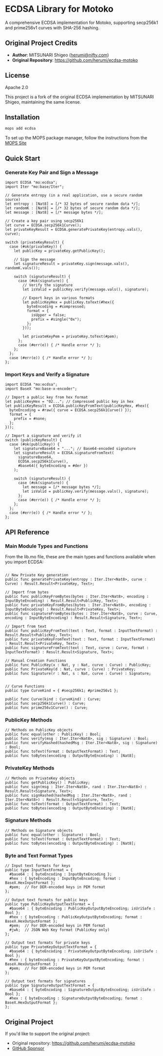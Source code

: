 # ECDSA Library for Motoko

A comprehensive ECDSA implementation for Motoko, supporting secp256k1 and prime256v1 curves with SHA-256 hashing.

## Original Project Credits

- **Author**: MITSUNARI Shigeo (herumi@nifty.com)
- **Original Repository**: https://github.com/herumi/ecdsa-motoko

## License

Apache 2.0

This project is a fork of the original ECDSA implementation by MITSUNARI Shigeo, maintaining the same license.

## Installation

```bash
mops add ecdsa
```

To set up the MOPS package manager, follow the instructions from the
[MOPS Site](https://j4mwm-bqaaa-aaaam-qajbq-cai.ic0.app/)

## Quick Start

### Generate Key Pair and Sign a Message

```motoko
import ECDSA "mo:ecdsa";
import Iter "mo:base/Iter";

// Generate entropy (in a real application, use a secure random source)
let entropy : [Nat8] = [/* 32 bytes of secure random data */];
let randomK : [Nat8] = [/* 32 bytes of secure random data */];
let message : [Nat8] = [/* message bytes */];

// Create a key pair using secp256k1
let curve = ECDSA.secp256k1Curve();
let privateKeyResult = ECDSA.generatePrivateKey(entropy.vals(), curve);

switch (privateKeyResult) {
  case (#ok(privateKey)) {
    let publicKey = privateKey.getPublicKey();

    // Sign the message
    let signatureResult = privateKey.sign(message.vals(), randomK.vals());

    switch (signatureResult) {
      case (#ok(signature)) {
        // Verify the signature
        let isValid = publicKey.verify(message.vals(), signature);

        // Export keys in various formats
        let publicKeyHex = publicKey.toText(#hex({
          byteEncoding = #compressed;
          format = {
            isUpper = false;
            prefix = #single("0x");
          };
        }));

        let privateKeyPem = privateKey.toText(#pem);
      };
      case (#err(e)) { /* Handle error */ };
    };
  };
  case (#err(e)) { /* Handle error */ };
};
```

### Import Keys and Verify a Signature

```motoko
import ECDSA "mo:ecdsa";
import BaseX "mo:base-x-encoder";

// Import a public key from hex format
let publicKeyHex = "02..."; // Compressed public key in hex
let publicKeyResult = ECDSA.publicKeyFromText(publicKeyHex, #hex({
  byteEncoding = #raw({ curve = ECDSA.secp256k1Curve() });
  format = {
    prefix = #none;
  };
}));

// Import a signature and verify it
switch (publicKeyResult) {
  case (#ok(publicKey)) {
    let signatureBase64 = "..."; // Base64-encoded signature
    let signatureResult = ECDSA.signatureFromText(
      signatureBase64,
      ECDSA.secp256k1Curve(),
      #base64({ byteEncoding = #der })
    );

    switch (signatureResult) {
      case (#ok(signature)) {
        let message = [/* message bytes */];
        let isValid = publicKey.verify(message.vals(), signature);
      };
      case (#err(e)) { /* Handle error */ };
    };
  };
  case (#err(e)) { /* Handle error */ };
};
```

## API Reference

### Main Module Types and Functions

From the lib.mo file, these are the main types and functions available when you import ECDSA:

```motoko

// New Private Key generation
public func generatePrivateKey(entropy : Iter.Iter<Nat8>, curve : Curve) : Result.Result<PrivateKey, Text>;

// Import from bytes
public func publicKeyFromBytes(bytes : Iter.Iter<Nat8>, encoding : InputByteEncoding) : Result.Result<PublicKey, Text>;
public func privateKeyFromBytes(bytes : Iter.Iter<Nat8>, encoding : InputByteEncoding) : Result.Result<PrivateKey, Text>;
public func signatureFromBytes(bytes : Iter.Iter<Nat8>, curve : Curve, encoding : InputByteEncoding) : Result.Result<Signature, Text>;

// Import from text
public func publicKeyFromText(text : Text, format : InputTextFormat) : Result.Result<PublicKey, Text>;
public func privateKeyFromText(text : Text, format : InputTextFormat) : Result.Result<PrivateKey, Text>;
public func signatureFromText(text : Text, curve : Curve, format : InputTextFormat) : Result.Result<Signature, Text>;

// Manual Creation Functions
public func PublicKey(x : Nat, y : Nat, curve : Curve) : PublicKey;
public func PrivateKey(d : Nat, curve : Curve) : PrivateKey;
public func Signature(r : Nat, s : Nat, curve : Curve) : Signature;


// Curve Functions
public type CurveKind = { #secp256k1; #prime256v1 };

public func Curve(kind : CurveKind) : Curve;
public func secp256k1Curve() : Curve;
public func prime256v1Curve() : Curve;
```

### PublicKey Methods

```motoko
// Methods on PublicKey objects
public func equal(other : PublicKey) : Bool;
public func verify(msg : Iter.Iter<Nat8>, sig : Signature) : Bool;
public func verifyHashed(hashedMsg : Iter.Iter<Nat8>, sig : Signature) : Bool;
public func toText(format : OutputTextFormat) : Text;
public func toBytes(encoding : OutputByteEncoding) : [Nat8];
```

### PrivateKey Methods

```motoko
// Methods on PrivateKey objects
public func getPublicKey() : PublicKey;
public func sign(msg : Iter.Iter<Nat8>, rand : Iter.Iter<Nat8>) : Result.Result<Signature, Text>;
public func signHashed(hashedMsg : Iter.Iter<Nat8>, rand : Iter.Iter<Nat8>) : Result.Result<Signature, Text>;
public func toText(format : OutputTextFormat) : Text;
public func toBytes(encoding : OutputByteEncoding) : [Nat8];
```

### Signature Methods

```motoko
// Methods on Signature objects
public func equal(other : Signature) : Bool;
public func toText(format : OutputTextFormat) : Text;
public func toBytes(encoding : OutputByteEncoding) : [Nat8];
```

### Byte and Text Format Types

```motoko
// Input text formats for keys
public type InputTextFormat = {
  #base64 : { byteEncoding : InputByteEncoding };
  #hex : { byteEncoding : InputByteEncoding; format : BaseX.HexInputFormat };
  #pem;  // For DER-encoded keys in PEM format
};

// Output text formats for public keys
public type PublicKeyOutputTextFormat = {
  #base64 : { byteEncoding : PublicKeyOutputByteEncoding; isUriSafe : Bool };
  #hex : { byteEncoding : PublicKeyOutputByteEncoding; format : BaseX.HexOutputFormat };
  #pem;  // For DER-encoded keys in PEM format
  #jwk;  // JSON Web Key format (PublicKey only)
};

// Output text formats for private keys
public type PrivateKeyOutputTextFormat = {
  #base64 : { byteEncoding : PrivateKeyOutputByteEncoding; isUriSafe : Bool };
  #hex : { byteEncoding : PrivateKeyOutputByteEncoding; format : BaseX.HexOutputFormat };
  #pem;  // For DER-encoded keys in PEM format
};

// Output text formats for signatures
public type SignatureOutputTextFormat = {
  #base64 : { byteEncoding : SignatureOutputByteEncoding; isUriSafe : Bool };
  #hex : { byteEncoding : SignatureOutputByteEncoding; format : BaseX.HexOutputFormat };
};
```

## Original Project

If you'd like to support the original project:

- Original repository: https://github.com/herumi/ecdsa-motoko
- [GitHub Sponsor](https://github.com/sponsors/herumi)
